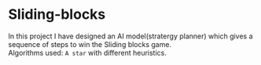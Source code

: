 # Sliding-blocks
In this project I have designed an AI model(stratergy planner) which gives a sequence of steps to win the Sliding blocks game.  
Algorithms used: ```A star``` with different heuristics.
